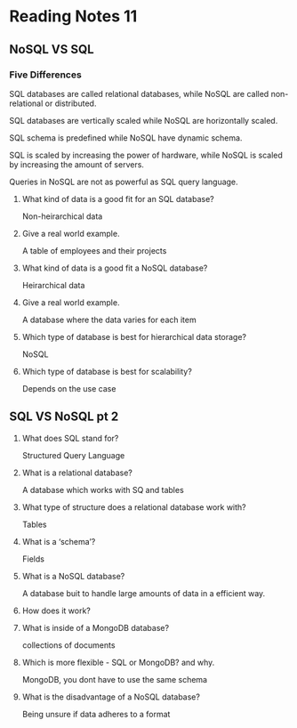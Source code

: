 # Reading Notes 11

## NoSQL VS SQL

### Five Differences

SQL databases are called relational databases, while NoSQL are called non-relational or distributed.

SQL databases are vertically scaled while NoSQL are horizontally scaled.

SQL schema is predefined while NoSQL have dynamic schema.

SQL is scaled by increasing the power of hardware, while NoSQL is scaled by increasing the amount of servers.

Queries in NoSQL are not as powerful as SQL query language.


1. What kind of data is a good fit for an SQL database?

    Non-heirarchical data

2. Give a real world example.

    A table of employees and their projects

3. What kind of data is a good fit a NoSQL database?

    Heirarchical data

4. Give a real world example.

    A database where the data varies for each item

5. Which type of database is best for hierarchical data storage?

    NoSQL

6. Which type of database is best for scalability?

    Depends on the use case

## SQL VS NoSQL pt 2

1. What does SQL stand for?

    Structured Query Language

2. What is a relational database?

    A database which works with SQ and tables

3. What type of structure does a relational database work with?

    Tables

4. What is a ‘schema’?

    Fields

5. What is a NoSQL database?

    A database buit to handle large amounts of data in a efficient way.

6. How does it work?



7. What is inside of a MongoDB database?

    collections of documents

8. Which is more flexible - SQL or MongoDB? and why.

    MongoDB, you dont have to use the same schema

9. What is the disadvantage of a NoSQL database?

    Being unsure if data adheres to a format
